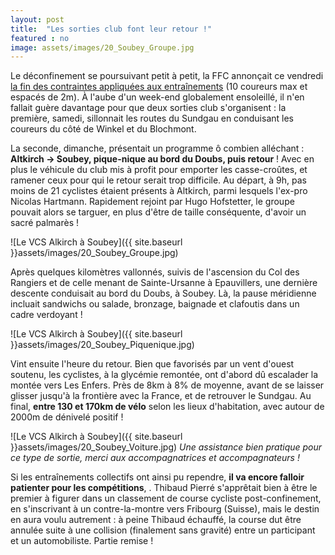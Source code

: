 ```yaml
---
layout: post
title:  "Les sorties club font leur retour !"
featured : no
image: assets/images/20_Soubey_Groupe.jpg
---
```

  
Le déconfinement se poursuivant petit à petit, la FFC annonçait ce vendredi [la fin des contraintes appliquées aux entraînements](http://www.ffc-bfc.fr/uploads/elfinder/ACTUALITE/2020/Communiqu%C3%A9%20FFC%2026%20juin%202020%20-%20Activit%C3%A9s%20Cyclistes%20-%20Retour%20%C3%A0%20la%20normale.pdf) (10 coureurs max et espacés de 2m). À l'aube d'un week-end globalement ensoleillé, il n'en fallait guère davantage pour que deux sorties club s'organisent : la première, samedi, sillonnait les routes du Sundgau en conduisant les coureurs du côté de Winkel et du Blochmont.


La seconde, dimanche, présentait un programme ô combien alléchant : **Altkirch -> Soubey, pique-nique au bord du Doubs, puis retour** ! Avec en plus le véhicule du club mis à profit pour emporter les casse-croûtes, et ramener ceux pour qui le retour serait trop difficile. Au départ, à 9h, pas moins de 21 cyclistes étaient présents à Altkirch, parmi lesquels l'ex-pro Nicolas Hartmann. Rapidement rejoint par Hugo Hofstetter, le groupe pouvait alors se targuer, en plus d'être de taille conséquente, d'avoir un sacré palmarès !

![Le VCS Alkirch à Soubey]({{ site.baseurl }}assets/images/20_Soubey_Groupe.jpg)


Après quelques kilomètres vallonnés, suivis de l'ascension du Col des Rangiers et de celle menant de Sainte-Ursanne à Epauvillers, une dernière descente conduisait au bord du Doubs, à Soubey. Là, la pause méridienne incluait sandwichs ou salade, bronzage, baignade et clafoutis dans un cadre verdoyant !

![Le VCS Alkirch à Soubey]({{ site.baseurl }}assets/images/20_Soubey_Piquenique.jpg)

Vint ensuite l'heure du retour. Bien que favorisés par un vent d'ouest soutenu, les cyclistes, à la glycémie remontée, ont d'abord dû escalader la montée vers Les Enfers. Près de 8km à 8% de moyenne, avant de se laisser glisser jusqu'à la frontière avec la France, et de retrouver le Sundgau. Au final, **entre 130 et 170km de vélo** selon les lieux d'habitation, avec autour de 2000m de dénivelé positif !

![Le VCS Alkirch à Soubey]({{ site.baseurl }}assets/images/20_Soubey_Voiture.jpg) 
*Une assistance bien pratique pour ce type de sortie, merci aux accompagnatrices et accompagnateurs !*


Si les entraînements collectifs ont ainsi pu rependre, **il va encore falloir patienter pour les compétitions**, . Thibaud Pierré s'apprêtait bien à être le premier à figurer dans un classement de course cycliste post-confinement, en s'inscrivant à un contre-la-montre vers Fribourg (Suisse), mais le destin en aura voulu autrement : à peine Thibaud échauffé, la course dut être annulée suite à une collision (finalement sans gravité) entre un participant et un automobiliste. Partie remise !
